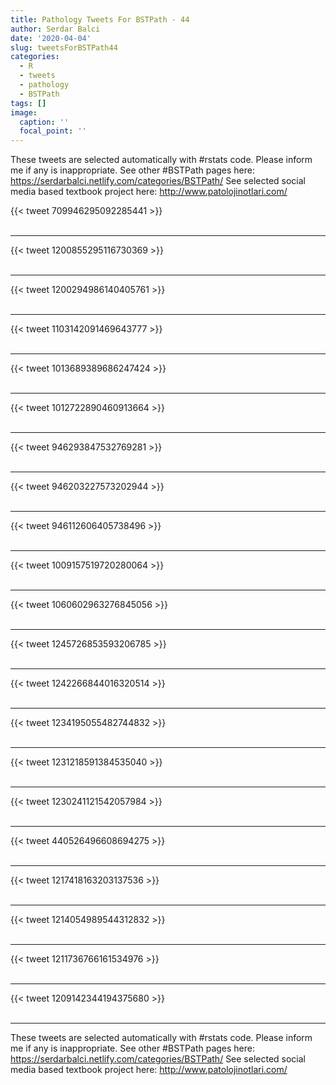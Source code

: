 ```yaml
---
title: Pathology Tweets For BSTPath - 44
author: Serdar Balci
date: '2020-04-04'
slug: tweetsForBSTPath44
categories:
  - R
  - tweets
  - pathology
  - BSTPath
tags: []
image:
  caption: ''
  focal_point: ''
---
```



These tweets are selected automatically with #rstats code. Please inform me if any is inappropriate.
See other #BSTPath pages here: https://serdarbalci.netlify.com/categories/BSTPath/ 
See selected social media based textbook project here: http://www.patolojinotlari.com/

{{< tweet 709946295092285441 >}}
<br>
<br>
<hr>
{{< tweet 1200855295116730369 >}}
<br>
<br>
<hr>
{{< tweet 1200294986140405761 >}}
<br>
<br>
<hr>
{{< tweet 1103142091469643777 >}}
<br>
<br>
<hr>
{{< tweet 1013689389686247424 >}}
<br>
<br>
<hr>
{{< tweet 1012722890460913664 >}}
<br>
<br>
<hr>
{{< tweet 946293847532769281 >}}
<br>
<br>
<hr>
{{< tweet 946203227573202944 >}}
<br>
<br>
<hr>
{{< tweet 946112606405738496 >}}
<br>
<br>
<hr>
{{< tweet 1009157519720280064 >}}
<br>
<br>
<hr>
{{< tweet 1060602963276845056 >}}
<br>
<br>
<hr>
{{< tweet 1245726853593206785 >}}
<br>
<br>
<hr>
{{< tweet 1242266844016320514 >}}
<br>
<br>
<hr>
{{< tweet 1234195055482744832 >}}
<br>
<br>
<hr>
{{< tweet 1231218591384535040 >}}
<br>
<br>
<hr>
{{< tweet 1230241121542057984 >}}
<br>
<br>
<hr>
{{< tweet 440526496608694275 >}}
<br>
<br>
<hr>
{{< tweet 1217418163203137536 >}}
<br>
<br>
<hr>
{{< tweet 1214054989544312832 >}}
<br>
<br>
<hr>
{{< tweet 1211736766161534976 >}}
<br>
<br>
<hr>
{{< tweet 1209142344194375680 >}}
<br>
<br>
<hr>


These tweets are selected automatically with #rstats code. Please inform me if any is inappropriate.
See other #BSTPath pages here: https://serdarbalci.netlify.com/categories/BSTPath/ 
See selected social media based textbook project here: http://www.patolojinotlari.com/
